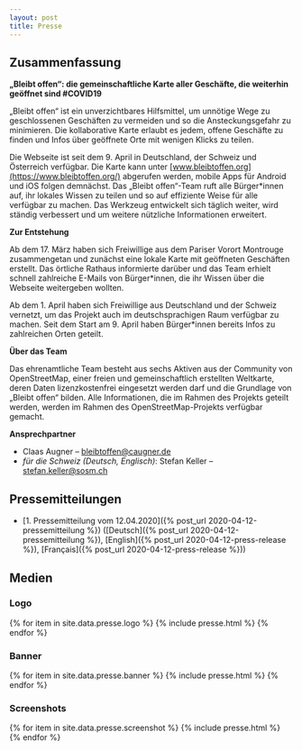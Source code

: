 ```yaml
---
layout: post
title: Presse
---
```


## Zusammenfassung

**„Bleibt offen“: die gemeinschaftliche Karte aller Geschäfte, die weiterhin geöffnet sind #COVID19**

„Bleibt offen“ ist ein unverzichtbares Hilfsmittel, um unnötige Wege zu geschlossenen Geschäften zu vermeiden und so die Ansteckungsgefahr zu minimieren. Die kollaborative Karte erlaubt es jedem, offene Geschäfte zu finden und Infos über geöffnete Orte mit wenigen Klicks zu teilen.

Die Webseite ist seit dem 9. April in Deutschland, der Schweiz und Österreich verfügbar. Die Karte kann unter [www.bleibtoffen.org](https://www.bleibtoffen.org/) abgerufen werden, mobile Apps für Android und iOS folgen demnächst. Das „Bleibt offen“-Team ruft alle Bürger\*innen auf, ihr lokales Wissen zu teilen und so auf effiziente Weise für alle verfügbar zu machen. Das Werkzeug entwickelt sich täglich weiter, wird ständig verbessert und um weitere nützliche Informationen erweitert.

**Zur Entstehung**

Ab dem 17. März haben sich Freiwillige aus dem Pariser Vorort Montrouge zusammengetan und zunächst eine lokale Karte mit geöffneten Geschäften erstellt. Das örtliche Rathaus informierte darüber und das Team erhielt schnell zahlreiche E-Mails von Bürger\*innen, die ihr Wissen über die Webseite weitergeben wollten.

Ab dem 1. April haben sich Freiwillige aus Deutschland und der Schweiz vernetzt, um das Projekt auch im deutschsprachigen Raum verfügbar zu machen. Seit dem Start am 9. April haben Bürger\*innen bereits Infos zu zahlreichen Orten geteilt.

**Über das Team**

Das ehrenamtliche Team besteht aus sechs Aktiven aus der Community von OpenStreetMap, einer freien und gemeinschaftlich erstellten Weltkarte, deren Daten lizenzkostenfrei eingesetzt werden darf und die Grundlage von „Bleibt offen“ bilden. Alle Informationen, die im Rahmen des Projekts geteilt werden, werden im Rahmen des OpenStreetMap-Projekts verfügbar gemacht.


**Ansprechpartner**

* Claas Augner – [bleibtoffen@caugner.de](mailto:bleibtoffen@caugner.de)
* *für die Schweiz (Deutsch, Englisch)*: Stefan Keller – [stefan.keller@sosm.ch](mailto:stefan.keller@sosm.ch)

## Pressemitteilungen

* [1. Pressemitteilung vom 12.04.2020]({% post_url 2020-04-12-pressemitteilung %}) ([Deutsch]({% post_url 2020-04-12-pressemitteilung %}), [English]({% post_url 2020-04-12-press-release %}), [Français]({% post_url 2020-04-12-press-release %}))

## Medien

### Logo
{% for item in site.data.presse.logo %}
{% include presse.html %}
{% endfor %}

### Banner

{% for item in site.data.presse.banner %}
{% include presse.html %}
{% endfor %}

### Screenshots

{% for item in site.data.presse.screenshot %}
{% include presse.html %}
{% endfor %}
